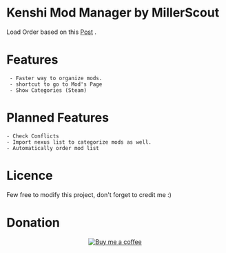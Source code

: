 # Kenshi Mod Manager by MillerScout


Load Order based on this [Post](https://steamcommunity.com/sharedfiles/filedetails/?id=1850250979) .

# Features

     - Faster way to organize mods.
     - shortcut to go to Mod's Page 
     - Show Categories (Steam)
 
# Planned Features

    - Check Conflicts
    - Import nexus list to categorize mods as well.
    - Automatically order mod list
    
# Licence

Few free to modify this project, don't forget to credit me :)

# Donation

<center>
     <a href ="https://www.buymeacoffee.com/gR79MHU">
         <img src="https://github.com/millerscout/Kenshi-Mod-Manager/raw/master/Donation.png" alt="Buy me a coffee" style="max-width:100%;">
     </a>
</center>

